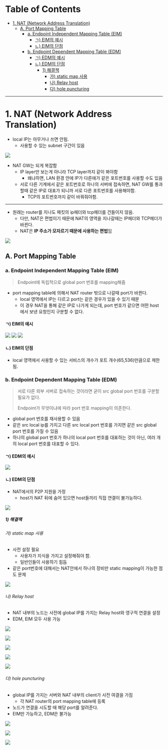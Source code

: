 # Table of Contents

- [1. NAT (Network Address Translation)](#1-nat-network-address-translation)
  - [A. Port Mapping Table](#a-port-mapping-table)
    - [a. Endpoint Independent Mapping Table (EIM)](#a-endpoint-independent-mapping-table-eim)
      - [ㄱ) EIM의 예시](#ㄱ-eim의-예시)
      - [ㄴ) EIM의 단점](#ㄴ-eim의-단점)
    - [b. Endpoint Dependent Mapping Table (EDM)](#b-endpoint-dependent-mapping-table-edm)
      - [ㄱ) EDM의 예시](#ㄱ-edm의-예시)
      - [ㄴ) EDM의 단점](#ㄴ-edm의-단점)
        - [1) 해결책](#1-해결책)
          - [가) static map 사용](#가-static-map-사용)
          - [나) Relay host](#나-relay-host)
          - [다) hole puncturing](#다-hole-puncturing)

---

# 1. NAT (Network Address Translation)

- local IP는 아무거나 쓰면 안됨.
	- 사용할 수 있는 subnet 구간이 있음

![](/bin/Network_image/network_7_17.png)

- NAT GW는 되게 복잡함
	- IP layer만 보는게 아니라 TCP layer까지 같이 봐야함
		- 왜냐하면, LAN 환경 안에 IP가 다른애가 같은 포트번호를 사용할 수도 있음
	- 서로 다른 기계에서 같은 포트번호로 하나의 서버에 접속하면, NAT GW를 통과할때 같은 IP로 대표가 되니까 서로 다른 포트번호를 사용해야함.
		- TCP의 포트번호까지 같이 바꿔줘야함.

---

- 원래는 router를 지나도 패킷의 ip헤더와 tcp헤더를 건들이지 않음.
	- 다만, NAT은 편법이기 때문에 NAT의 영역을 지나갈때는 IP헤더와 TCP헤더가 바뀐다.
	- NAT은 **IP 주소가 모자르기 때문에 사용하는 편법**임

![](/bin/Network_image/network_7_18.png)

## A. Port Mapping Table

### a. Endpoint Independent Mapping Table (EIM)

> Endpoint에 독립적으로 global port 번호를 mapping해줌

- port mapping table에 의해서 NAT router 밖으로 나갈때 port가 바뀐다.
	- local 영역에서 IP는 다르고 port는 같은 경우가 있을 수 있기 때문
	- 이 경우 NAT을 통해 같은 IP로 나가게 되는데, port 번호가 같으면 어떤 host에서 보낸 요청인지 구분할 수 없다.

#### ㄱ) EIM의 예시

![](/bin/Network_image/network_7_19.png)
![](/bin/Network_image/network_7_20.png)
![](/bin/Network_image/network_7_21.png)

#### ㄴ) EIM의 단점

- local 영역에서 사용할 수 있는 서비스의 개수가 포트 개수(65,536)만큼으로 제한됨.

### b. Endpoint Dependent Mapping Table (EDM)

> 서로 다른 외부 서버로 접속하는 것이라면 굳이 src global port 번호를 구분할 필요가 없다.
> 
> Endpoint가 무엇이냐에 따라 port 번호 mapping이 의존한다.

- global port 번호를 재사용할 수 있음
- 같은 src local ip를 가지고 다른 src local port 번호를 가지면 같은 src global port 번호를 가질 수 있음
- 하나의 global port 번호가 하나의 local port 번호를 대표하는 것이 아닌, 여러 개의 local port 번호를 대표할 수 있다.

#### ㄱ) EDM의 예시

![](/bin/Network_image/network_7_22.png)

#### ㄴ) EDM의 단점

- NAT에서의 P2P 지원을 가정
	- host가 NAT 뒤에 숨어 있으면 host들끼리 직접 연결이 불가능하다.

![](/bin/Network_image/network_7_23.png)

##### 1) 해결책

###### 가) static map 사용

- 사전 설정 필요
	- 사용자가 지식을 가지고 설정해줘야 함.
	- 일반인들이 사용하기 힘듬
- 같은 port번호에 대해서는 NAT안에서 하나의 장비만 static mapping이 가능한 점도 문제

![](/bin/Network_image/network_7_24.png)

###### 나) Relay host

- NAT 내부의 노드는 사전에 global IP를 가지는 Relay host와 영구적 연결을 설정
- EDM, EIM 모두 사용 가능

![](/bin/Network_image/network_7_25.png)

![](/bin/Network_image/network_7_26.png)

![](/bin/Network_image/network_7_27.png)

![](/bin/Network_image/network_7_28.png)

![](/bin/Network_image/network_7_29.png)

###### 다) hole puncturing

- global IP를 가지는 서버와 NAT 내부의 client가 사전 여결을 가짐
	- 각 NAT router의 port mapping table에 등록
- 노드가 연결을 시도할 때 해당 port를 알려준다.
- EIM만 가능하고, EDM은 불가능

![](/bin/Network_image/network_7_30.png)

![](/bin/Network_image/network_7_31.png)

![](/bin/Network_image/network_7_32.png)